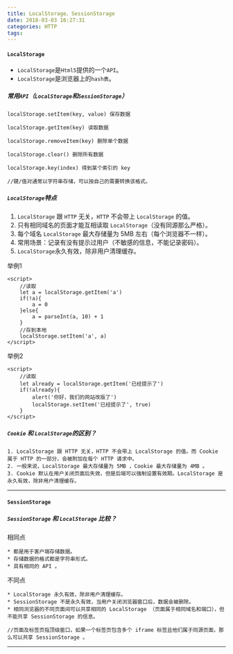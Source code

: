 ```yaml
---
title: LocalStorage、SessionStorage
date: 2018-03-03 16:27:31
categories: HTTP
tags:
---
```


#### `LocalStorage`

* `LocalStorage`是`Html5`提供的一个`API`。
* `LocalStorage`是浏览器上的`hash表`。

##### 常用`API`（`LocalStorage`和`SessionStorage`）

```
localStorage.setItem(key, value) 保存数据

localStorage.getItem(key) 读取数据

localStorage.removeItem(key) 删除单个数据

localStorage.clear() 删除所有数据

localStorage.key(index) 得到某个索引的 key

//键/值对通常以字符串存储，可以按自己的需要转换该格式。
```

##### `LocalStorage`特点

1. `LocalStorage` 跟 `HTTP` 无关，`HTTP` 不会带上 `LocalStorage` 的值。
2. 只有相同域名的页面才能互相读取 `LocalStorage`（没有同源那么严格）。
3. 每个域名 `LocalStorage` 最大存储量为 5MB 左右（每个浏览器不一样）。
4. 常用场景：记录有没有提示过用户（不敏感的信息，不能记录密码）。
5. `LocalStorage`永久有效，除非用户清理缓存。

举例1

    <script>
        //读取
        let a = localStorage.getItem('a')
        if(!a){
            a = 0
        }else{
            a = parseInt(a, 10) + 1
        }
        //存到本地
        localStorage.setItem('a', a)
    </script>


举例2

	<script>
        //读取
        let already = localStorage.getItem('已经提示了')
        if(!already){
            alert('你好，我们的网站改版了')
            localStorage.setItem('已经提示了', true)
        }
    </script>

##### `Cookie` 和 `LocalStorage`的区别？

	1. LocalStorage 跟 HTTP 无关，HTTP 不会带上 LocalStorage 的值。而 Cookie 属于 HTTP 的一部分，会被附加在每个 HTTP 请求中。
	2. 一般来说，LocalStorage 最大存储量为 5MB ，Cookie 最大存储量为 4MB 。 
	3. Cookie 默认在用户关闭页面后失效，但是后端可以强制设置有效期。LocalStorage 是永久有效，除非用户清理缓存。


---

#### `SessionStorage`

##### `SessionStorage` 和 `LocalStorage` 比较？

相同点

	* 都是用于客户端存储数据。
	* 存储数据的格式都是字符串形式。
	* 具有相同的 API 。

不同点

	* LocalStorage 永久有效，除非用户清理缓存。
	* SessionStorage 不是永久有效，当用户关闭浏览器窗口后，数据会被删除。
	* 相同浏览器的不同页面间可以共享相同的 LocalStorage （页面属于相同域名和端口），但不能共享 SessionStorage 的信息。
	
	//页面及标签页指顶级窗口，如果一个标签页包含多个 iframe 标签且他们属于同源页面，那么可以共享 SessionStorage 。

---
